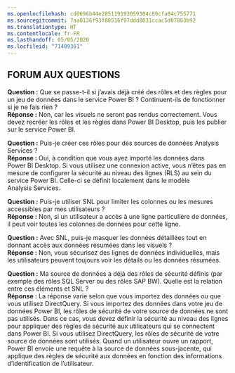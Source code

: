 ```yaml
---
ms.openlocfilehash: cd0696b44e285119193059304c89cfa04c755771
ms.sourcegitcommit: 7aa0136f93f88516f97ddd8031ccac5d07863b92
ms.translationtype: HT
ms.contentlocale: fr-FR
ms.lasthandoff: 05/05/2020
ms.locfileid: "71409361"
---
```

## <a name="faq"></a>FORUM AUX QUESTIONS
**Question :** Que se passe-t-il si j’avais déjà créé des rôles et des règles pour un jeu de données dans le service Power BI ? Continuent-ils de fonctionner si je ne fais rien ?  
**Réponse :** Non, car les visuels ne seront pas rendus correctement. Vous devez recréer les rôles et les règles dans Power BI Desktop, puis les publier sur le service Power BI.

**Question :** Puis-je créer ces rôles pour des sources de données Analysis Services ?  
**Réponse :** Oui, à condition que vous ayez importé les données dans Power BI Desktop. Si vous utilisez une connexion active, vous n’êtes pas en mesure de configurer la sécurité au niveau des lignes (RLS) au sein du service Power BI. Celle-ci se définit localement dans le modèle Analysis Services.

**Question :** Puis-je utiliser SNL pour limiter les colonnes ou les mesures accessibles par mes utilisateurs ?  
**Réponse :** Non, si un utilisateur a accès à une ligne particulière de données, il peut voir toutes les colonnes de données pour cette ligne.

**Question :** Avec SNL, puis-je masquer les données détaillées tout en donnant accès aux données résumées dans les visuels ?  
**Réponse :** Non, vous sécurisez des lignes de données individuelles, mais les utilisateurs peuvent toujours voir les détails ou les données résumées.

**Question :** Ma source de données a déjà des rôles de sécurité définis (par exemple des rôles SQL Server ou des rôles SAP BW). Quelle est la relation entre ces éléments et SNL ?  
**Réponse :** La réponse varie selon que vous importez des données ou que vous utilisez DirectQuery. Si vous importez des données dans votre jeu de données Power BI, les rôles de sécurité de votre source de données ne sont pas utilisés. Dans ce cas, vous devez définir la sécurité au niveau des lignes pour appliquer des règles de sécurité aux utilisateurs qui se connectent dans Power BI. Si vous utilisez DirectQuery, les rôles de sécurité de votre source de données sont utilisés. Quand un utilisateur ouvre un rapport, Power BI envoie une requête à la source de données sous-jacente, qui applique des règles de sécurité aux données en fonction des informations d’identification de l’utilisateur.

